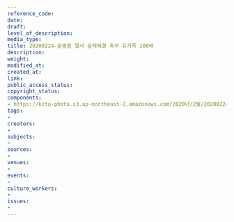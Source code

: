 ```yaml
---
reference_code: 
date: 
draft: 
level_of_description: 
media_type: 
title: 20200224-문중원 열사 문제해결 촉구 유가족 108배
description: 
weight: 
modified_at: 
created_at: 
link: 
public_access_status: 
copyright_status: 
components:
- https://kctu-photo.s3.ap-northeast-2.amazonaws.com/2020년/2월/20200224-문중원+열사+문제해결+촉구+유가족+108배/photo_2020-02-24_15-35-23.jpg
tags:
- 
creators:
- 
subjects:
- 
sources:
- 
venues:
- 
events:
- 
culture_workers:
- 
issues:
- 
---
```

